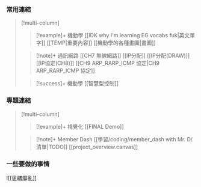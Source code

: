### 常用連結

> [!multi-column]
>
>> [!example]+ 機動學
>> [[IDK why I'm learning EG vocabs fuk|英文單字]]
>> [[TEMP|重要內容]]
>> [[機動學的各種畫圖|畫圖]]
>
>> [!note]+ 通訊網路
>> [[CH7 無線網路]]
>> [[IP分配]]
>> [[IP分配(DRAW)]]
>> [[IP協定(CH8)]]
>> [[CH9 ARP_RARP_ICMP 協定|CH9 ARP_RARP_ICMP 協定]]
>
>> [!success]+ 機動學
>> [[智慧型控制]]


### 專題連結

> [!multi-column]
>
>> [!example]+ 視覺化
>>[[FINAL Demo]]
>
>> [!note]+ Member Dash
>> [[學習/coding/member_dash with Mr. D/清單|TODO]]
>>[[project_overview.canvas]]

### 一些要做的事情

![[思緒靡亂]]
